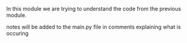 In this module we are trying to understand the code from the previous module.

notes will be added to the main.py file in comments explaining what is occuring